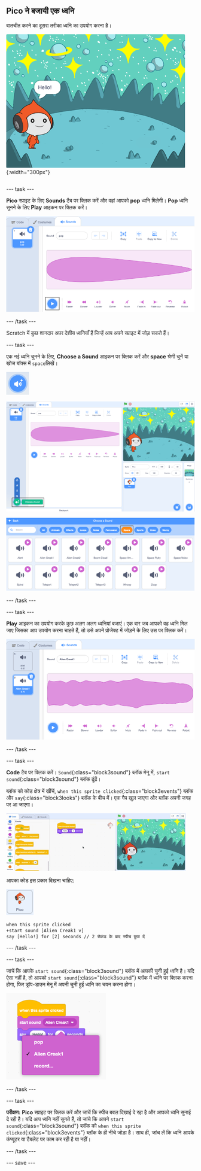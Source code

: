 ## Pico ने बजायी एक ध्वनि

<div style="display: flex; flex-wrap: wrap">
<div style="flex-basis: 200px; flex-grow: 1; margin-right: 15px;">
बातचीत करने का दूसरा तरीका ध्वनि का उपयोग करना है।
</div>
<div>

![Pico स्प्राइट बोले, "हेलो" (Hello)!](images/pico-step2.png){:width="300px"}

</div>
</div>

--- task ---

**Pico** स्प्राइट के लिए **Sounds** टैब पर क्लिक करें और वहां आपको **pop** ध्वनि मिलेगी। **Pop** ध्वनि सुनने के लिए **Play** आइकन पर क्लिक करें।

![Sounds टैब में pop ध्वनि बजाना।](images/pico-sound-play.png)

--- /task ---

Scratch में कुछ शानदार अपर देशीय ध्वनियाँ हैं जिन्हें आप अपने स्प्राइट में जोड़ सकते हैं।

--- task ---

एक नई ध्वनि चुनने के लिए, **Choose a Sound** आइकन पर क्लिक करें और **space** श्रेणी चुनें या खोज बॉक्स में `space`लिखें।

!['Choose a Sound' आइकॉन](images/sound-button.png)

![Scratch एडिटर जिसमें 'Choose a Sound' हाइलाइट किया गया है।](images/pico-choose-sound.png)

![Sound Library में 'स्पेस (Space)' श्रेणी।](images/pico-space-category.png)

--- /task ---

--- task ---

**Play** आइकन का उपयोग करके कुछ अलग अलग ध्वनियां बजाएं। एक बार जब आपको वह ध्वनि मिल जाए जिसका आप उपयोग करना चाहते हैं, तो उसे अपने प्रोजेक्ट में जोड़ने के लिए उस पर क्लिक करें।

![Sounds टैब में पॉप ध्वनि के नीचे दिखाई गई एक उदाहरण ध्वनि (Alien Creak1 ध्वनि)।](images/pico-inserted-sound.png)

--- /task ---

--- task ---

**Code** टैब पर क्लिक करें। `Sound`{:class="block3sound"} ब्लॉक मेनू में, `start sound`{:class="block3sound"} ब्लॉक ढूंढें।

ब्लॉक को कोड क्षेत्र में खींचें, `when this sprite clicked`{:class="block3events"} ब्लॉक और `say`{:class="block3looks"} ब्लॉक के बीच में। एक गैप खुल जाएगा और ब्लॉक अपनी जगह पर आ जाएगा।

![दो ब्लॉकस के बीच 'स्टार्ट साउंड (start sound)' ब्लॉक जोड़ा जा रहा है।](images/pico-insert-block.gif)

आपका कोड इस प्रकार दिखना चाहिए:

![Pico स्प्राइट।](images/pico-sprite.png)

```blocks3
when this sprite clicked
+start sound [Alien Creak1 v] 
say [Hello!] for [2] seconds // 2 सेकंड के बाद स्पीच छुपा दें
```

--- /task ---

--- task ---

जांचें कि आपके `start sound`{:class="block3sound"} ब्लॉक में आपकी चुनी हुई ध्वनि है। यदि ऐसा नहीं है, तो आपको `start sound`{:class="block3sound"} ब्लॉक में ध्वनि पर क्लिक करना होगा, फिर ड्रॉप-डाउन मेनू में अपनी चुनी हुई ध्वनि का चयन करना होगा।

!['स्टार्ट साउंड (start sound)' ब्लॉक के भीतर ड्रॉप-डाउन मेनू में Alien Creak 1 ध्वनि पर क्लिक करना।](images/pico-sound-menu.png)

--- /task ---

--- task ---

**परीक्षण:** **Pico** स्प्राइट पर क्लिक करें और जांचें कि स्पीच बबल दिखाई दे रहा है और आपको ध्वनि सुनाई दे रही है। यदि आप ध्वनि नहीं सुनते हैं, तो जांचे कि आपने `start sound`{:class="block3sound"} ब्लॉक को `when this sprite clicked`{:class="block3events"} ब्लॉक के ही नीचे जोड़ा है। साथ ही, जांच लें कि ध्वनि आपके कंप्यूटर या टैबलेट पर काम कर रही है या नहीं।

--- /task ---

--- save ---

